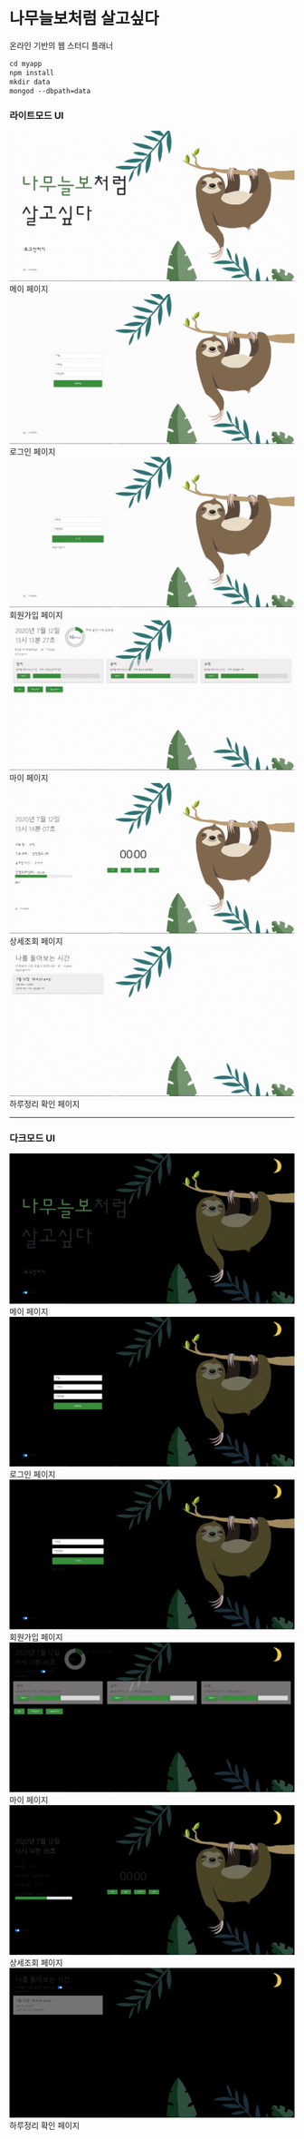 # 나무늘보처럼 살고싶다	

온라인 기반의 웹 스터디 플래너

```
cd myapp
npm install
mkdir data
mongod --dbpath=data
```

### 라이트모드 UI

![메인 밝은거](./images/1.JPG)
메이 페이지
![메인 밝은거](./images/2.JPG)
로그인 페이지
![메인 밝은거](./images/3.JPG)
회원가입 페이지
![메인 밝은거](./images/4.JPG)
마이 페이지
![메인 밝은거](./images/5.JPG)
상세조회 페이지
![메인 밝은거](./images/6.JPG)
하루정리 확인 페이지

***

### 다크모드 UI

![메인 밝은거](./images/7.JPG)
메이 페이지
![메인 밝은거](./images/8.JPG)
로그인 페이지
![메인 밝은거](./images/9.JPG)
회원가입 페이지
![메인 밝은거](./images/10.JPG)
마이 페이지
![메인 밝은거](./images/11.JPG)
상세조회 페이지
![메인 밝은거](./images/12.JPG)
하루정리 확인 페이지

